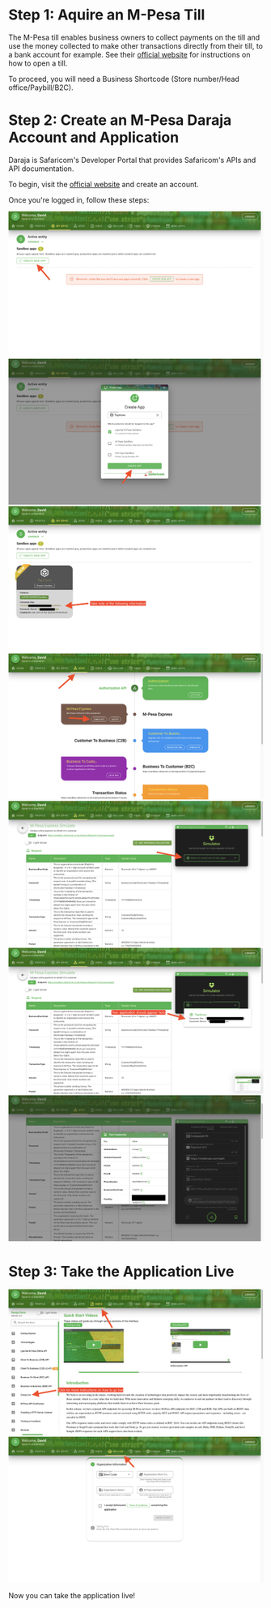 # Step 1: Aquire an M-Pesa Till
The M-Pesa till ​​enables business owners to collect payments on the till and use the money collected to make other transactions directly from their till, to a bank account for example. See their [official website](https://m-pesaforbusiness.co.ke/) for instructions on how to open a till.  

To proceed, you will need a Business Shortcode (Store number/Head office/Paybill/B2C).


# Step 2: Create an M-Pesa Daraja Account and Application
Daraja is Safaricom's Developer Portal that provides Safaricom's APIs and API documentation.  

To begin, visit the [official website](https://developer.safaricom.co.ke/) and create an account.  

Once you're logged in, follow these steps:  

![alt text](./images/mpesa1.png)
![alt text](./images/mpesa2.png)
![alt text](./images/mpesa3.png)
![alt text](./images/mpesa4.png)
![alt text](./images/mpesa5.png)
![alt text](./images/mpesa6.png)
![alt text](./images/mpesa8.png)

# Step 3: Take the Application Live

![alt text](./images/mpesa9.png)
![alt text](./images/mpesa10.png)  

Now you can take the application live!
